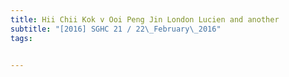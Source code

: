 ```yaml
---
title: Hii Chii Kok v Ooi Peng Jin London Lucien and another 
subtitle: "[2016] SGHC 21 / 22\_February\_2016"
tags:


---
```


